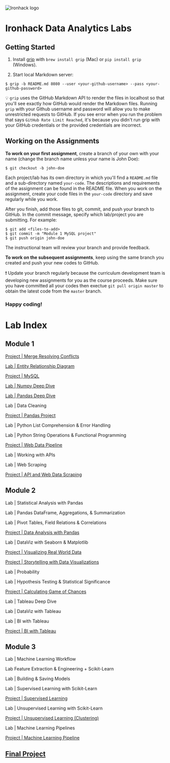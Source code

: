 ![Ironhack logo](https://i.imgur.com/1QgrNNw.png)

# Ironhack Data Analytics Labs

## Getting Started

1. Install [grip](https://github.com/joeyespo/grip) with `brew install grip` (Mac) or `pip install grip` (Windows).

2. Start local Markdown server:

```
$ grip -b README.md 8080 --user <your-github-username> --pass <your-github-password>
```

:bulb: `grip` uses the GitHub Markdown API to render the files in localhost so that you'll see exactly how GitHub would render the Markdown files. Running `grip` with your Github username and password will allow you to make unrestricted requests to GitHub. If you see error when you run the problem that says `GitHub Rate Limit Reached`, it's because you didn't run grip with your GitHub credentials or the provided credentials are incorrect.

## Working on the Assignments

**To work on your first assignment**, create a branch of your own with your name (change the branch name unless your name is John Doe):

```
$ git checkout -b john-doe
```

Each project/lab has its own directory in which you'll find a `README.md` file and a sub-directory named `your-code`. The descriptions and requirements of the assignment can be found in the README file. When you work on the assignment, create your code files in the `your-code` directory and save regularly while you work.

After you finish, add those files to git, commit, and push your branch to GitHub. In the commit message, specify which lab/project you are submitting. For example:

```
$ git add <files-to-add>
$ git commit -m "Module 1 MySQL project"
$ git push origin john-doe
```

The instructional team will review your branch and provide feedback.

**To work on the subsequent assignments**, keep using the same branch you created and push your new codes to GitHub.

:exclamation: Update your branch regularly because the curriculum development team is developing new assignments for you as the course proceeds. Make sure you have committed all your codes then exectue `git pull origin master` to obtain the latest code from the `master` branch.

### Happy coding!

# Lab Index

## Module 1

[Project | Merge Resolving Conflicts](module-1/resolving-merge-conflicts)

[Lab | Entity Relationship Diagram](module-1/lab-erd)

[Project | MySQL](module-1/mysql-project)

[Lab | Numpy Deep Dive](module-1/lab-numpy)

[Lab | Pandas Deep Dive](module-1/lab-pandas)

Lab | Data Cleaning

[Project | Pandas Project](module-1/pandas-project)

Lab | Python List Comprehension & Error Handling

Lab | Python String Operations & Functional Programming

[Project | Web Data Pipeline](module-1/pipelines-project)

Lab | Working with APIs

Lab | Web Scraping

[Project | API and Web Data Scraping](module-1/web-project)

## Module 2

Lab | Statistical Analysis with Pandas

Lab | Pandas DataFrame, Aggregations, & Summarization

Lab | Pivot Tables, Field Relations & Correlations

[Project | Data Analysis with Pandas](module-2/data-analysis-with-pandas)

Lab | DataViz with Seaborn & Matplotlib

[Project | Visualizing Real World Data](module-2/visualizing-real-world-data)

[Project | Storytelling with Data Visualizations](module-2/storytelling-with-data-visualizations)

Lab | Probability

Lab | Hypothesis Testing & Statistical Significance

[Project | Calculating Game of Chances](module-2/calculating-games-of-chance)

Lab | Tableau Deep Dive

Lab | DataViz with Tableau

Lab | BI with Tableau

[Project | BI with Tableau](module-2/tableau-project)

## Module 3

Lab | Machine Learning Workflow

Lab Feature Extraction & Engineering + Scikit-Learn

Lab | Building & Saving Models

Lab | Supervised Learning with Scikit-Learn

[Project | Supervised Learning](module-3/supervised-learning-project)

Lab | Unsupervised Learning with Scikit-Learn

[Project | Unsupervised Learning (Clustering)](module-3/clustering-project)

Lab | Machine Learning Pipelines

[Project | Machine Learning Pipeline](module-3/machine-learning-pipeline-project)

## [Final Project](final-project/final-project.md)